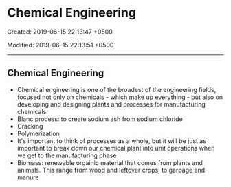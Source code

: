 # Chemical Engineering

Created: 2019-06-15 22:13:47 +0500

Modified: 2019-06-15 22:13:51 +0500

---

## Chemical Engineering
-   Chemical engineering is one of the broadest of the engineering fields, focused not only on chemicals - which make up everything - but also on developing and designing plants and processes for manufacturing chemicals
-   Blanc process: to create sodium ash from sodium chloride
-   Cracking
-   Polymerization
-   It's important to think of processes as a whole, but it will be just as important to break down our chemical plant into unit operations when we get to the manufacturing phase
-   Biomass: renewable orgainic material that comes from plants and animals. This range from wood and leftover crops, to garbage and manure
